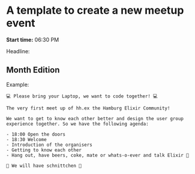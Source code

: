 # A template to create a new meetup event

**Start time:** 06:30 PM

Headline:

## Month Edition

Example:
```
💻 Please bring your Laptop, we want to code together! 💻

The very first meet up of hh.ex the Hamburg Elixir Community!

We want to get to know each other better and design the user group experience together. So we have the following agenda:

- 18:00 Open the doors 
- 18:30 Welcome 
- Introduction of the organisers 
- Getting to know each other 
- Hang out, have beers, coke, mate or whats-o-ever and talk Elixir 🍻

🎉 We will have schnittchen 🎉 
```
